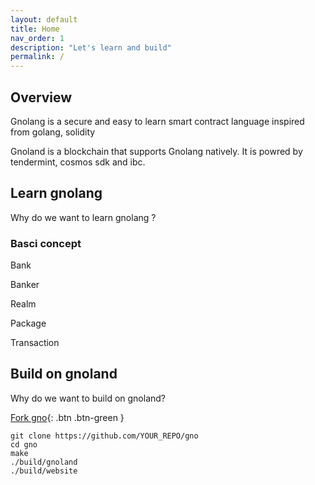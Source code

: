 ```yaml
---
layout: default
title: Home
nav_order: 1
description: "Let's learn and build"
permalink: /
---
```


## Overview

Gnolang is a secure and easy to learn smart contract language inspired from golang, solidity

Gnoland is a blockchain that supports Gnolang natively. It is powred by tendermint, cosmos sdk and ibc. 

## Learn gnolang

Why do we want to learn gnolang ?


### Basci concept

Bank

Banker

Realm

Package

Transaction






## Build on gnoland

Why do we want to build on gnoland?



[Fork gno](https://github.com/gnolang/gno/fork){: .btn .btn-green }

    git clone https://github.com/YOUR_REPO/gno
    cd gno
    make
    ./build/gnoland
    ./build/website
    
    
